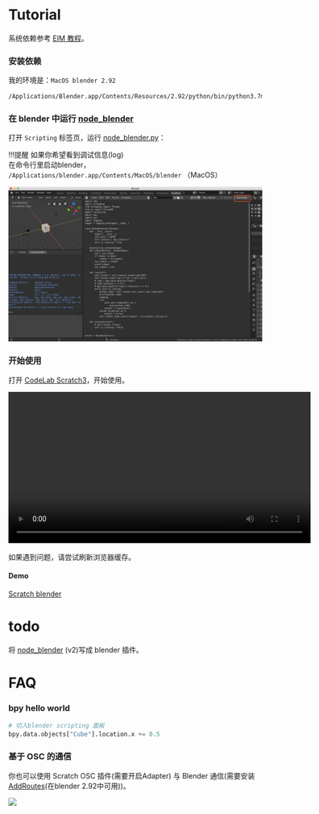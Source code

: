 # Tutorial
系统依赖参考 [EIM 教程](/extension_guide/eim/)。

### 安装依赖

我的环境是：`MacOS blender 2.92`

<!--
```bash
cd /Applications/blender.app/Contents/Resources/2.80/python/bin
wget https://bootstrap.pypa.io/get-pip.py
./python3.7m ./get-pip.py --prefix /Applications/blender.app/Contents/Resources/2.80/python
./python3.7m pip3 install codelab_adapter_client --upgrade
```
-->

```bash
/Applications/Blender.app/Contents/Resources/2.92/python/bin/python3.7m -m pip install codelab_adapter_client --upgrade
```

### 在 blender 中运行 [node_blender](https://github.com/CodeLabClub/codelab_adapter_extensions/blob/master/nodes_v3/node_blender.py)

<!--
在 blender 中运行 [node_blender.py](https://github.com/CodeLabClub/codelab_adapter_extensions/blob/master/nodes_v3/node_blender.py)，我们在 blender 2.79 和 2.80 两个版本中都做了测试。

在 blender 2.79b 中， 打开`Text Editor`，运行 [node_blender.py](https://github.com/CodeLabClub/codelab_adapter_extensions/blob/master/nodes_v3/node_blender.py)：

![](/img/codelab-blender_7d110f45.png)
-->

打开 `Scripting` 标签页，运行 [node_blender.py](https://github.com/CodeLabClub/codelab_adapter_extensions/blob/master/nodes_v3/node_blender.py)：

!!!提醒
    如果你希望看到调试信息(log)  
    在命令行里启动blender， `/Applications/blender.app/Contents/MacOS/blender` （MacOS）


![](/img/codelab-blender_d397ea81.png)

<!--
###  运行  CodeLab Adapter (作为消息中心)

<img width="300px" src="../../img/v2/adapter_scratch_style_ui.png"/>
-->

### 开始使用

打开 [CodeLab Scratch3](https://scratch-beta.codelab.club/)，开始使用。

<video width=600px src="/video/blender.mp4" controls="controls"></video>

如果遇到问题，请尝试刷新浏览器缓存。

#### Demo
[Scratch blender](https://scratch-beta.codelab.club?sb3url=https://adapter.codelab.club/sb3/Scratch-blender.sb3)


# todo

将 [node_blender](https://github.com/CodeLabClub/codelab_adapter_extensions/blob/master/nodes_v3/node_blender.py) (v2)写成  blender 插件。

# FAQ
### bpy hello world
```py
# 切入blender scripting 面板
bpy.data.objects["Cube"].location.x += 0.5
```

<!--
### 与pharo结合
```bash
# /Applications/Blender.app/Contents/Resources/2.92/python/bin/python3.7m
```
-->

### 基于 OSC 的通信

你也可以使用 Scratch OSC 插件(需要开启Adapter) 与 Blender 通信(需要安装[AddRoutes](http://www.jpfep.net/pages/addroutes/)(在blender 2.92中可用))。


![](/img/be016baa10d3ef1239067f5f8ebff915.png)
